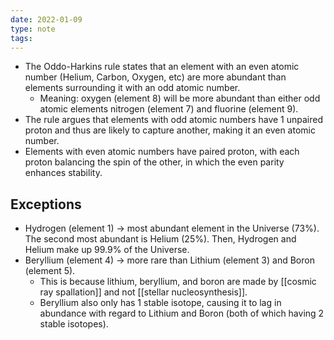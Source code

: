 ```yaml
---
date: 2022-01-09
type: note
tags: 
---
```


- The Oddo-Harkins rule states that an element with an even atomic number (Helium, Carbon, Oxygen, etc) are more abundant than elements surrounding it with an odd atomic number.
	- Meaning: oxygen (element 8) will be more abundant than either odd atomic elements nitrogen (element 7) and fluorine (element 9).
- The rule argues that elements with odd atomic numbers have 1 unpaired proton and thus are likely to capture another, making it an even atomic number.
- Elements with even atomic numbers have paired proton, with each proton balancing the spin of the other, in which the even parity enhances stability.

## Exceptions
 - Hydrogen (element 1) → most abundant element in the Universe (73%). The second most abundant is Helium (25%). Then, Hydrogen and Helium make up 99.9% of the Universe.
 - Beryllium (element 4) → more rare than Lithium (element 3) and Boron (element 5).
	 - This is because lithium, beryllium, and boron are made by [[cosmic ray spallation]] and not [[stellar nucleosynthesis]].
	 - Beryllium also only has 1 stable isotope, causing it to lag in abundance with regard to Lithium and Boron (both of which having 2 stable isotopes).
